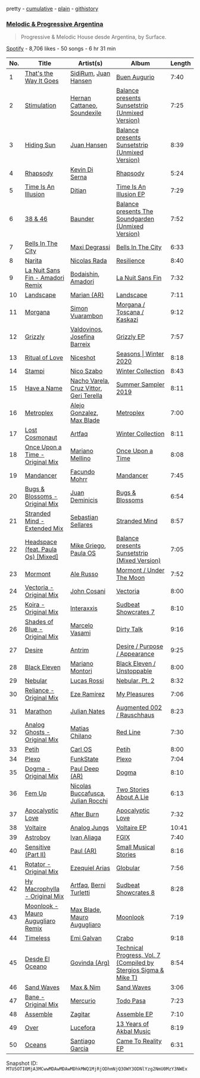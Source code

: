 pretty - [cumulative](/playlists/cumulative/37i9dQZF1DXdM3ZcJzlarB.md) - [plain](/playlists/plain/37i9dQZF1DXdM3ZcJzlarB) - [githistory](https://github.githistory.xyz/mackorone/spotify-playlist-archive/blob/main/playlists/plain/37i9dQZF1DXdM3ZcJzlarB)

### [Melodic & Progressive Argentina](https://open.spotify.com/playlist/37i9dQZF1DXdM3ZcJzlarB)

> Progressive & Melodic House desde Argentina, by Surface.

[Spotify](https://open.spotify.com/user/spotify) - 8,706 likes - 50 songs - 6 hr 31 min

| No. | Title | Artist(s) | Album | Length |
|---|---|---|---|---|
| 1 | [That's the Way It Goes](https://open.spotify.com/track/7LLPb7lwljnDSksJ2iOJ7u) | [SidiRum](https://open.spotify.com/artist/6aCzyU3S7tQc31Cv09EcYu), [Juan Hansen](https://open.spotify.com/artist/1ZFLYus27fzqEV3d6RBrxo) | [Buen Augurio](https://open.spotify.com/album/6Ef0wz2lp7g7FD6PJIMb71) | 7:40 |
| 2 | [Stimulation](https://open.spotify.com/track/6xxKj11FS5vVSrP6dcTsEb) | [Hernan Cattaneo](https://open.spotify.com/artist/4mpJaw5y17CIN08qqe8EfB), [Soundexile](https://open.spotify.com/artist/0fCvNSLDgVZZGQK2GfYOEg) | [Balance presents Sunsetstrip \(Unmixed Version\)](https://open.spotify.com/album/5SnS5ApOhE4fxXugAy0OiV) | 7:25 |
| 3 | [Hiding Sun](https://open.spotify.com/track/2L1WnYPOSux57PuGoeaXk3) | [Juan Hansen](https://open.spotify.com/artist/1ZFLYus27fzqEV3d6RBrxo) | [Balance presents Sunsetstrip \(Unmixed Version\)](https://open.spotify.com/album/5SnS5ApOhE4fxXugAy0OiV) | 8:39 |
| 4 | [Rhapsody](https://open.spotify.com/track/0d28O6vqhwrQCYJ6H7dTO5) | [Kevin Di Serna](https://open.spotify.com/artist/6wktCejPtNcStIDD24buEm) | [Rhapsody](https://open.spotify.com/album/3o67s2rF1XBkueTauBJ9jm) | 5:24 |
| 5 | [Time Is An Illusion](https://open.spotify.com/track/0jj1tCb1DCGsKsYmf8zFNS) | [Ditian](https://open.spotify.com/artist/6JIvK1wvwFlrjpAWjETPLx) | [Time Is An Illusion EP](https://open.spotify.com/album/3Lhg5VoqZlOrFBzGqppqnj) | 7:29 |
| 6 | [38 & 46](https://open.spotify.com/track/58q8fCZzu1d7hkfeEazOSI) | [Baunder](https://open.spotify.com/artist/744syf9NAt7tUG1cXCiKog) | [Balance presents The Soundgarden \(Unmixed Version\)](https://open.spotify.com/album/6EbpbxMyd4PGHyn908dpYm) | 7:52 |
| 7 | [Bells In The City](https://open.spotify.com/track/51ZPZgUzbjwTgQwsEWJIqo) | [Maxi Degrassi](https://open.spotify.com/artist/2MrE6u1IaGHEFGayZkxpGD) | [Bells In The City](https://open.spotify.com/album/5UUaiaa10XXSAPvXFS81bg) | 6:33 |
| 8 | [Narita](https://open.spotify.com/track/3kkBObalFK4ZYbpK1V1aNb) | [Nicolas Rada](https://open.spotify.com/artist/0Nc5Tlq6KSlVL6Dv0mmsc5) | [Resilience](https://open.spotify.com/album/0LOdLAhSPFpwUXF19fkJf6) | 8:40 |
| 9 | [La Nuit Sans Fin \- Amadori Remix](https://open.spotify.com/track/31hf1NkPiazZgz2E3FkUzb) | [Bodaishin](https://open.spotify.com/artist/1sVYOuYwwkjcqGYTcoCXqf), [Amadori](https://open.spotify.com/artist/2Hqclfa5fARgem28jrntwC) | [La Nuit Sans Fin](https://open.spotify.com/album/4zFpeAdqlbzaOV8oTmCHsW) | 7:32 |
| 10 | [Landscape](https://open.spotify.com/track/0lL7N936MmkQGNfGMzgu74) | [Marian \(AR\)](https://open.spotify.com/artist/1aqX6VY3056jMl6cXqAdmV) | [Landscape](https://open.spotify.com/album/4zJsfpFrCLcmub0tHbejHU) | 7:11 |
| 11 | [Morgana](https://open.spotify.com/track/6X0OQT0i0cUrrk5LEfJowc) | [Simon Vuarambon](https://open.spotify.com/artist/2W3M7XIkEKENCT1LXJ6mdj) | [Morgana / Toscana / Kaskazi](https://open.spotify.com/album/1xbCeOhci5mBshpP8dbmvg) | 9:12 |
| 12 | [Grizzly](https://open.spotify.com/track/2q9MxkasX02QRMxIwmOuyh) | [Valdovinos](https://open.spotify.com/artist/1VkZyYSFTT0p8xNyyaUV0L), [Josefina Barreix](https://open.spotify.com/artist/5SXlK4xm33IALfIZedwDaG) | [Grizzly EP](https://open.spotify.com/album/61tID3JlAy9ZeUsG01kI3w) | 7:57 |
| 13 | [Ritual of Love](https://open.spotify.com/track/7eU7DnmuYgOGdgIHIwDnLL) | [Niceshot](https://open.spotify.com/artist/5lYS0rvjMNATxRrk8Do5DE) | [Seasons \| Winter 2020](https://open.spotify.com/album/368fuamMcpa6Xp3GWCDvPR) | 8:18 |
| 14 | [Stampi](https://open.spotify.com/track/25CLjHvR3WwX1WZdLsh8Iv) | [Nico Szabo](https://open.spotify.com/artist/0Vw8wTJPM8hzOHwqAjsFri) | [Winter Collection](https://open.spotify.com/album/5bhBstQAQQiL1NDHyxSpYo) | 8:43 |
| 15 | [Have a Name](https://open.spotify.com/track/0yAwmFCrHVUgJt9OBZz7nk) | [Nacho Varela](https://open.spotify.com/artist/2WzYsYG7sMgHwVBFl4Ygbk), [Cruz Vittor](https://open.spotify.com/artist/4y56vMJhfSq2h8zydFq4U3), [Geri Terella](https://open.spotify.com/artist/531tcRjfpYktr60afxz7fR) | [Summer Sampler 2019](https://open.spotify.com/album/3euhzUoPnyiNLlpaw3IV1i) | 8:11 |
| 16 | [Metroplex](https://open.spotify.com/track/3XyQKmLHT7sdAabF9m4XgK) | [Alejo Gonzalez](https://open.spotify.com/artist/4sge30tp8UhRBvSYE7KVCG), [Max Blade](https://open.spotify.com/artist/0AnJtl5BiGIzJCWcDEuaB7) | [Metroplex](https://open.spotify.com/album/2KpgQmJMaWgyldi14SUq9G) | 7:00 |
| 17 | [Lost Cosmonaut](https://open.spotify.com/track/3u1A7jr8nNyGrLIT786EDX) | [Artfaq](https://open.spotify.com/artist/4xsjxIpPpmPiqV9gxdN9TZ) | [Winter Collection](https://open.spotify.com/album/5bhBstQAQQiL1NDHyxSpYo) | 8:11 |
| 18 | [Once Upon a Time \- Original Mix](https://open.spotify.com/track/6LBbUEXngeoiHk5wTBhdKT) | [Mariano Mellino](https://open.spotify.com/artist/3ikEi08G1s0jiIxBC9a9GE) | [Once Upon a Time](https://open.spotify.com/album/4sz56iNEt5jyh7sCNTVtTW) | 8:08 |
| 19 | [Mandancer](https://open.spotify.com/track/0AzeXSI6Cuiq4V7V69EdMJ) | [Facundo Mohrr](https://open.spotify.com/artist/5oX3Dbh7rf6ZSNnMdt9giF) | [Mandancer](https://open.spotify.com/album/4DllgSp2sT0SU7Emoib2TW) | 7:45 |
| 20 | [Bugs & Blossoms \- Original Mix](https://open.spotify.com/track/3gLlJl105YAouFQnFGgiH8) | [Juan Deminicis](https://open.spotify.com/artist/7DN8Db1uGrW7eUDjKf3Bfi) | [Bugs & Blossoms](https://open.spotify.com/album/7gc7INYiV83GH367pAisSr) | 6:54 |
| 21 | [Stranded Mind \- Extended Mix](https://open.spotify.com/track/0Nno4cLqFzPgcMFbCpdDqE) | [Sebastian Sellares](https://open.spotify.com/artist/6ZEchPBO4Hl3X2H3gpP8T2) | [Stranded Mind](https://open.spotify.com/album/1PiycNuMNREvJyVPgt7pBN) | 8:57 |
| 22 | [Headspace \(feat\. Paula Os\) \[Mixed\]](https://open.spotify.com/track/03H3L3c6gM8IGUYX3b5eCF) | [Mike Griego](https://open.spotify.com/artist/1qRPzNqWxaXA0kLCvK34oM), [Paula OS](https://open.spotify.com/artist/117lqPm8EvEeZq1B33I6Nl) | [Balance presents Sunsetstrip \(Mixed Version\)](https://open.spotify.com/album/3NntuAMKnUhdtciw8mYw9n) | 7:05 |
| 23 | [Mormont](https://open.spotify.com/track/5EpcBzEWCGOKXW0X5f45zV) | [Ale Russo](https://open.spotify.com/artist/0A8f47i7flodKdZlcfNggE) | [Mormont / Under The Moon](https://open.spotify.com/album/6zl9lrSab9NKNlbWPJBYYP) | 7:52 |
| 24 | [Vectoria \- Original Mix](https://open.spotify.com/track/0Ww28y8TkdNMhijhYgNbe7) | [John Cosani](https://open.spotify.com/artist/2LRGIZMAT8HDCNQvMqgcFg) | [Vectoria](https://open.spotify.com/album/4Vs7EUAgcGDxfZ7SFpauhH) | 8:00 |
| 25 | [Koira \- Original Mix](https://open.spotify.com/track/0CjDLYlwzA5fYodhiuz8ps) | [Interaxxis](https://open.spotify.com/artist/2zl4iyBXfZ3XT1imqFX83D) | [Sudbeat Showcrates 7](https://open.spotify.com/album/0oHD8j39LXjrga7A3xXntJ) | 8:10 |
| 26 | [Shades of Blue \- Original Mix](https://open.spotify.com/track/5liCbYlITgbpbPMmKrbh8o) | [Marcelo Vasami](https://open.spotify.com/artist/4bsJBOidwLc1UbwPoKbF44) | [Dirty Talk](https://open.spotify.com/album/4mhDwi7PYRFkQblvLi67i9) | 9:16 |
| 27 | [Desire](https://open.spotify.com/track/28S3IlHu1KEdSLNmdXh9gP) | [Antrim](https://open.spotify.com/artist/271h29FBgospHlk0pFn8fS) | [Desire / Purpose / Appearance](https://open.spotify.com/album/1MjtLGJCFFWcTkMa3Gnsx8) | 9:25 |
| 28 | [Black Eleven](https://open.spotify.com/track/2vIsurdCIhwEUmxJXz6LmU) | [Mariano Montori](https://open.spotify.com/artist/3a6xqDiV8vYORt9BuKwUJt) | [Black Eleven / Unstoppable](https://open.spotify.com/album/4adC8BXuTnR3HNlNSaPaiL) | 8:00 |
| 29 | [Nebular](https://open.spotify.com/track/05nEbg3N4biefeiuId2rRp) | [Lucas Rossi](https://open.spotify.com/artist/75eXDT5WblPtDKGRL8E1cq) | [Nebular, Pt\. 2](https://open.spotify.com/album/79nnBKVydX1ltc3Tbz2Cae) | 8:32 |
| 30 | [Reliance \- Original Mix](https://open.spotify.com/track/5N6kCxZHx2gXSvshCBP1K6) | [Eze Ramirez](https://open.spotify.com/artist/3Opa18T1i19my4JhThTWiw) | [My Pleasures](https://open.spotify.com/album/127OqDJSx9zNsu5AnwbPjF) | 7:06 |
| 31 | [Marathon](https://open.spotify.com/track/7ATfIoXzZfqG6uDA35uGrx) | [Julian Nates](https://open.spotify.com/artist/7d4PEfFPHE4XkZMy2dNjn6) | [Augmented 002 / Rauschhaus](https://open.spotify.com/album/6SkVeaE6nP7OXfaCwBavcn) | 8:23 |
| 32 | [Analog Ghosts \- Original Mix](https://open.spotify.com/track/2mKzqGh8lGQPfFv10eL3jS) | [Matias Chilano](https://open.spotify.com/artist/2LpqyWMwfJfzA0MWYONoLw) | [Red Line](https://open.spotify.com/album/4Fnum52nd6UfjW6fhz8EVr) | 7:30 |
| 33 | [Petih](https://open.spotify.com/track/35c5oiMKqvnSUjZ4P5ZM09) | [Carl OS](https://open.spotify.com/artist/5XWqZtLEwd0w2E2QH3gIc1) | [Petih](https://open.spotify.com/album/3GPlVHcRFbHi9DttFg9P6v) | 8:00 |
| 34 | [Plexo](https://open.spotify.com/track/1GtBfYQR8FJig0YiYNjedr) | [FunkState](https://open.spotify.com/artist/6V83rdyRMOwknBz8d4UKng) | [Plexo](https://open.spotify.com/album/7e0MJ7cxWWFKAwkzMUui6J) | 7:04 |
| 35 | [Dogma \- Original Mix](https://open.spotify.com/track/05W1NW68MEKEEefEVjGKRE) | [Paul Deep \(AR\)](https://open.spotify.com/artist/6xxlOO67SHYReIUQ2Jd2IJ) | [Dogma](https://open.spotify.com/album/5FrVcqShI72lMOdO1MaHbe) | 8:10 |
| 36 | [Fem Up](https://open.spotify.com/track/70NRqUiwH12vHtQd7TZWgp) | [Nicolas Buccafusca](https://open.spotify.com/artist/72VS5a1a3ReXYh7EPiEZPc), [Julian Rocchi](https://open.spotify.com/artist/2PKhyWF1kMugS2qL9WdMix) | [Two Stories About A Lie](https://open.spotify.com/album/4mjhi9ClXEV7pJkiyMUrPz) | 6:13 |
| 37 | [Apocalyptic Love](https://open.spotify.com/track/3hThqI5UeSRg5xiLkRn6H6) | [After Burn](https://open.spotify.com/artist/4qxOWkTfAz2n6UHllPAIKX) | [Apocalyptic Love](https://open.spotify.com/album/0cY0qRmL8wmJZ4xWpjF4yP) | 7:32 |
| 38 | [Voltaire](https://open.spotify.com/track/2qNyupNqF0BTrEXAu8DWwy) | [Analog Jungs](https://open.spotify.com/artist/7xsRDdsB4gzJqlbMiuowa1) | [Voltaire EP](https://open.spotify.com/album/1XPSLd8egeo4SE72lE2yjn) | 10:41 |
| 39 | [Astroboy](https://open.spotify.com/track/7fGA2ygZsqYqXpBoW3TKha) | [Ivan Aliaga](https://open.spotify.com/artist/67UXfHRkdnXZ5rh1Ick7Ay) | [FGIX](https://open.spotify.com/album/5NIWox3JztNgZDNsyu5wZl) | 7:40 |
| 40 | [Sensitive \(Part II\)](https://open.spotify.com/track/2h1lMvv4Tz8zJ0NhS2Xtjk) | [Paul \(AR\)](https://open.spotify.com/artist/1HlaPjfSvC73YiHc3HH9eO) | [Small Musical Stories](https://open.spotify.com/album/4fYQ3930NKvfCSflAS6dMk) | 8:16 |
| 41 | [Rotator \- Original Mix](https://open.spotify.com/track/7m7EJuQ8tF7TPdh036FwpI) | [Ezequiel Arias](https://open.spotify.com/artist/6GyqhF3pwKcbo3U3Ncm8TJ) | [Globular](https://open.spotify.com/album/5qTrZyXSG7VO5KojULMd7Q) | 7:56 |
| 42 | [Hy Macrophylla \- Original Mix](https://open.spotify.com/track/4Bsg82R9JpPZcaA1OtdTsF) | [Artfaq](https://open.spotify.com/artist/4xsjxIpPpmPiqV9gxdN9TZ), [Berni Turletti](https://open.spotify.com/artist/1lhA46N6VsjJDN8wQccLtW) | [Sudbeat Showcrates 8](https://open.spotify.com/album/2AWXxk7erzxX685F664TzT) | 8:28 |
| 43 | [Moonlook \- Mauro Augugliaro Remix](https://open.spotify.com/track/49ocrtCRFb8C139mXyZTR1) | [Max Blade](https://open.spotify.com/artist/0AnJtl5BiGIzJCWcDEuaB7), [Mauro Augugliaro](https://open.spotify.com/artist/3csrOIvyyUQ6oZCbeublbj) | [Moonlook](https://open.spotify.com/album/4CuXEHFznWOWvV5EuJSRkC) | 7:19 |
| 44 | [Timeless](https://open.spotify.com/track/3tdRR98vlJ1Vr6apFjPQoJ) | [Emi Galvan](https://open.spotify.com/artist/5A4rzeZ3KXx7VYvcna6awj) | [Crabo](https://open.spotify.com/album/5mhP51VoWxehN7sgn1Ko8n) | 9:18 |
| 45 | [Desde El Oceano](https://open.spotify.com/track/43DCA32pZIcXt1OY1YvyCi) | [Govinda \(Arg\)](https://open.spotify.com/artist/7EY8b86otBMRZ54VaOBSyA) | [Technical Progress, Vol\. 7 \(Compiled by Stergios Sigma & Mike T\)](https://open.spotify.com/album/2FAhMFku8qW0Jv3THYvpvj) | 8:54 |
| 46 | [Sand Waves](https://open.spotify.com/track/19cecQlufpLqz369fFxfWv) | [Max & Nim](https://open.spotify.com/artist/2HWIznpGV3NYozQqochmbX) | [Sand Waves](https://open.spotify.com/album/6gAG0C3oSeH81sQWtbZMTn) | 3:06 |
| 47 | [Bane \- Original Mix](https://open.spotify.com/track/3nBiBY8DNnJNbquQVoL7Q1) | [Mercurio](https://open.spotify.com/artist/4J8apBMaUX5Ofyn2dbbpxG) | [Todo Pasa](https://open.spotify.com/album/6CXmtcXDhZ2LJlQFwhD3m3) | 7:23 |
| 48 | [Assemble](https://open.spotify.com/track/6eK1oTcuQ8WcFOlHFZGKWG) | [Zagitar](https://open.spotify.com/artist/1sLDL9ECqXb7hLQVsykf8d) | [Assemble EP](https://open.spotify.com/album/73okAAeBYmmguLGfgl8GHb) | 7:10 |
| 49 | [Over](https://open.spotify.com/track/1qqUb6n3fPzIjegshaVZ3p) | [Lucefora](https://open.spotify.com/artist/6GKpX2YtbMOIQVpv3DpFBv) | [13 Years of Akbal Music](https://open.spotify.com/album/1TElv6fUEh66qMzQzerrbk) | 8:19 |
| 50 | [Oceans](https://open.spotify.com/track/2fLFM5BRyrhrEQMFtY7FeI) | [Santiago Garcia](https://open.spotify.com/artist/4HTu4h0bTZratn5pTBqRjS) | [Came To Reality EP](https://open.spotify.com/album/6kHffsbCuRXWw5Kpt0ytYx) | 6:31 |

Snapshot ID: `MTU5OTI0MjA3MCwwMDAwMDAwMDhkMWQ1MjRjODhmNjQ3OWY3ODNlYzg2NmU0MzY3NWEx`
